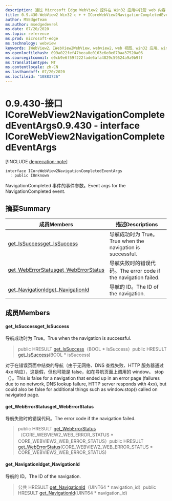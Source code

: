```yaml
---
description: 通过 Microsoft Edge WebView2 控件在 Win32 应用中托管 web 内容
title: 0.9.430-WebView2 Win32 c + + ICoreWebView2NavigationCompletedEventArgs
author: MSEdgeTeam
ms.author: msedgedevrel
ms.date: 07/20/2020
ms.topic: reference
ms.prod: microsoft-edge
ms.technology: webview
keywords: IWebView2、IWebView2WebView、webview2、web 视图、win32 应用、win32、edge、ICoreWebView2、ICoreWebView2Host、浏览器控件、边缘 html
ms.openlocfilehash: 099a022fef47beca0e0163e6e0e070aa37520a06
ms.sourcegitcommit: e0cb9e6f59f222fade6afa4829c59524a9a9b9ff
ms.translationtype: MT
ms.contentlocale: zh-CN
ms.lasthandoff: 07/20/2020
ms.locfileid: "10883726"
---
```

# <span data-ttu-id="dc2e3-104">0.9.430-接口 ICoreWebView2NavigationCompletedEventArgs</span><span class="sxs-lookup"><span data-stu-id="dc2e3-104">0.9.430 - interface ICoreWebView2NavigationCompletedEventArgs</span></span> 

[!INCLUDE [deprecation-note](../../includes/deprecation-note.md)]

```
interface ICoreWebView2NavigationCompletedEventArgs
  : public IUnknown
```

<span data-ttu-id="dc2e3-105">NavigationCompleted 事件的事件参数。</span><span class="sxs-lookup"><span data-stu-id="dc2e3-105">Event args for the NavigationCompleted event.</span></span>

## <span data-ttu-id="dc2e3-106">摘要</span><span class="sxs-lookup"><span data-stu-id="dc2e3-106">Summary</span></span>

 <span data-ttu-id="dc2e3-107">成员</span><span class="sxs-lookup"><span data-stu-id="dc2e3-107">Members</span></span>                        | <span data-ttu-id="dc2e3-108">描述</span><span class="sxs-lookup"><span data-stu-id="dc2e3-108">Descriptions</span></span>
--------------------------------|---------------------------------------------
[<span data-ttu-id="dc2e3-109">get_IsSuccess</span><span class="sxs-lookup"><span data-stu-id="dc2e3-109">get_IsSuccess</span></span>](#get_issuccess) | <span data-ttu-id="dc2e3-110">导航成功时为 True。</span><span class="sxs-lookup"><span data-stu-id="dc2e3-110">True when the navigation is successful.</span></span>
[<span data-ttu-id="dc2e3-111">get_WebErrorStatus</span><span class="sxs-lookup"><span data-stu-id="dc2e3-111">get_WebErrorStatus</span></span>](#get_weberrorstatus) | <span data-ttu-id="dc2e3-112">导航失败时的错误代码。</span><span class="sxs-lookup"><span data-stu-id="dc2e3-112">The error code if the navigation failed.</span></span>
[<span data-ttu-id="dc2e3-113">get_NavigationId</span><span class="sxs-lookup"><span data-stu-id="dc2e3-113">get_NavigationId</span></span>](#get_navigationid) | <span data-ttu-id="dc2e3-114">导航的 ID。</span><span class="sxs-lookup"><span data-stu-id="dc2e3-114">The ID of the navigation.</span></span>

## <span data-ttu-id="dc2e3-115">成员</span><span class="sxs-lookup"><span data-stu-id="dc2e3-115">Members</span></span>

#### <span data-ttu-id="dc2e3-116">get_IsSuccess</span><span class="sxs-lookup"><span data-stu-id="dc2e3-116">get_IsSuccess</span></span> 

<span data-ttu-id="dc2e3-117">导航成功时为 True。</span><span class="sxs-lookup"><span data-stu-id="dc2e3-117">True when the navigation is successful.</span></span>

> <span data-ttu-id="dc2e3-118">public HRESULT [get_IsSuccess](#get_issuccess)（BOOL \* IsSuccess）</span><span class="sxs-lookup"><span data-stu-id="dc2e3-118">public HRESULT [get_IsSuccess](#get_issuccess)(BOOL \* isSuccess)</span></span>

<span data-ttu-id="dc2e3-119">对于在错误页面中结束的导航（由于无网络、DNS 查找失败、HTTP 服务器通过4xx 响应），这是假，但也可能是 false，如在导航页面上调用的 window。 stop （）。</span><span class="sxs-lookup"><span data-stu-id="dc2e3-119">This is false for a navigation that ended up in an error page (failures due to no network, DNS lookup failure, HTTP server responds with 4xx), but could also be false for additional things such as window.stop() called on navigated page.</span></span>

#### <span data-ttu-id="dc2e3-120">get_WebErrorStatus</span><span class="sxs-lookup"><span data-stu-id="dc2e3-120">get_WebErrorStatus</span></span> 

<span data-ttu-id="dc2e3-121">导航失败时的错误代码。</span><span class="sxs-lookup"><span data-stu-id="dc2e3-121">The error code if the navigation failed.</span></span>

> <span data-ttu-id="dc2e3-122">public HRESULT [get_WebErrorStatus](#get_weberrorstatus)（CORE_WEBVIEW2_WEB_ERROR_STATUS \* CORE_WEBVIEW2_WEB_ERROR_STATUS）</span><span class="sxs-lookup"><span data-stu-id="dc2e3-122">public HRESULT [get_WebErrorStatus](#get_weberrorstatus)(CORE_WEBVIEW2_WEB_ERROR_STATUS \* CORE_WEBVIEW2_WEB_ERROR_STATUS)</span></span>

#### <span data-ttu-id="dc2e3-123">get_NavigationId</span><span class="sxs-lookup"><span data-stu-id="dc2e3-123">get_NavigationId</span></span> 

<span data-ttu-id="dc2e3-124">导航的 ID。</span><span class="sxs-lookup"><span data-stu-id="dc2e3-124">The ID of the navigation.</span></span>

> <span data-ttu-id="dc2e3-125">公共 HRESULT [get_NavigationId](#get_navigationid)（UINT64 \* navigation_id）</span><span class="sxs-lookup"><span data-stu-id="dc2e3-125">public HRESULT [get_NavigationId](#get_navigationid)(UINT64 \* navigation_id)</span></span>

